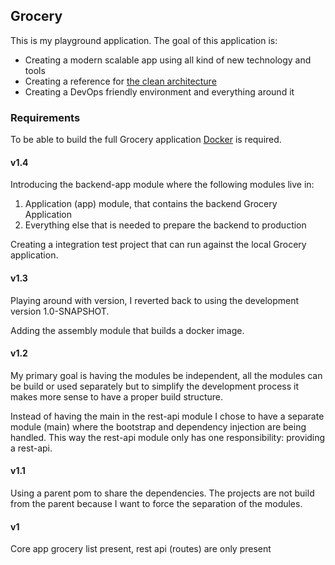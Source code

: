 ## Grocery
This is my playground application. The goal of this application is:

* Creating a modern scalable app using all kind of new technology and tools
* Creating a reference for [the clean architecture](http://blog.8thlight.com/uncle-bob/2012/08/13/the-clean-architecture.html)
* Creating a DevOps friendly environment and everything around it 

### Requirements
To be able to build the full Grocery application [Docker](https://www.docker.io) is required.

#### v1.4
Introducing the backend-app module where the following modules live in:
1. Application (app) module, that contains the backend Grocery Application
2. Everything else that is needed to prepare the backend to production

Creating a integration test project that can run against the local Grocery application.

#### v1.3
Playing around with version, I reverted back to using the development version 1.0-SNAPSHOT.

Adding the assembly module that builds a docker image.

#### v1.2
My primary goal is having the modules be independent, all the modules can be build or used separately but to simplify
the development process it makes more sense to have a proper build structure.

Instead of having the main in the rest-api module I chose to have a separate module (main) where the bootstrap and
dependency injection are being handled. This way the rest-api module only has one responsibility: providing a rest-api.

#### v1.1
Using a parent pom to share the dependencies. The projects are not build from the parent because I want to force the
separation of the modules.

#### v1
Core app grocery list present, rest api (routes) are only present




